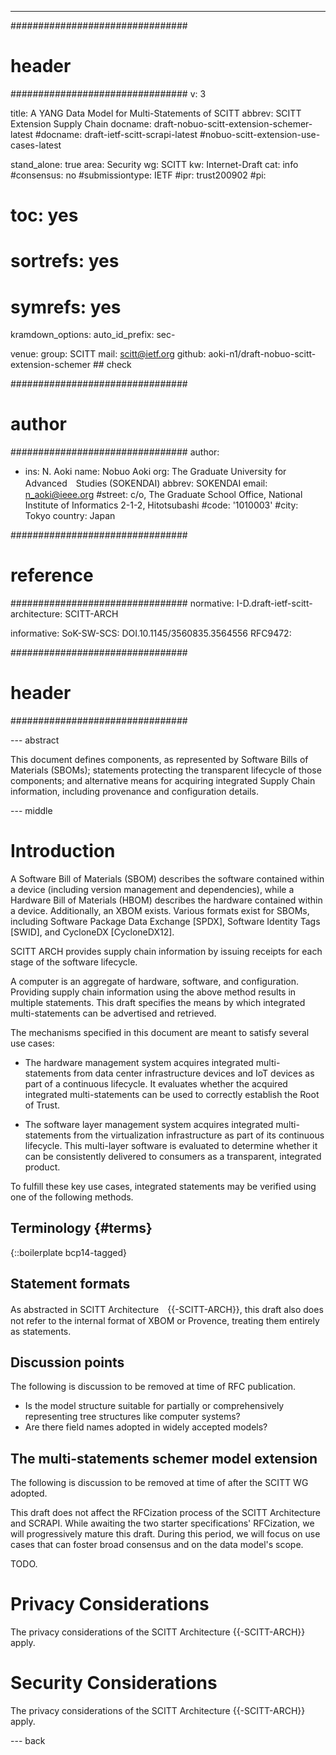 ---
################################
# header
################################
v: 3

title: A YANG Data Model for Multi-Statements of SCITT
abbrev: SCITT Extension Supply Chain
docname: draft-nobuo-scitt-extension-schemer-latest
#docname: draft-ietf-scitt-scrapi-latest
#nobuo-scitt-extension-use-cases-latest

stand_alone: true
area: Security
wg: SCITT
kw: Internet-Draft
cat: info
#consensus: no
#submissiontype: IETF
#ipr: trust200902
#pi:
#  toc: yes
#  sortrefs: yes
#  symrefs: yes

kramdown_options:
  auto_id_prefix: sec-

venue:
  group: SCITT
  mail: scitt@ietf.org
  github: aoki-n1/draft-nobuo-scitt-extension-schemer ## check

################################
# author
################################
author:
- ins: N. Aoki
  name: Nobuo Aoki
  org: The Graduate University for Advanced　Studies (SOKENDAI)
  abbrev: SOKENDAI
  email: n_aoki@ieee.org
  #street: c/o, The Graduate School Office, National Institute of Informatics 2-1-2, Hitotsubashi
  #code: '1010003'
  #city: Tokyo
  country: Japan

################################
# reference
################################
normative:
  I-D.draft-ietf-scitt-architecture: SCITT-ARCH


informative:
  SoK-SW-SCS: DOI.10.1145/3560835.3564556
  RFC9472:

################################
# header
################################

--- abstract

This document defines components, as represented by Software Bills of Materials (SBOMs); statements protecting the transparent lifecycle of those components; and alternative means for acquiring integrated Supply Chain information, including provenance and configuration details.

--- middle

# Introduction

A Software Bill of Materials (SBOM) describes the software contained within a device (including version management and dependencies), while a Hardware Bill of Materials (HBOM) describes the hardware contained within a device. Additionally, an XBOM exists.
Various formats exist for SBOMs, including Software Package Data Exchange [SPDX], Software Identity Tags [SWID], and CycloneDX [CycloneDX12].

SCITT ARCH provides supply chain information by issuing receipts for each stage of the software lifecycle.

A computer is an aggregate of hardware, software, and configuration.
Providing supply chain information using the above method results in multiple statements.
This draft specifies the means by which integrated multi-statements can be advertised and retrieved.

The mechanisms specified in this document are meant to satisfy several use cases:

 - The hardware management system acquires integrated multi-statements from data center infrastructure devices and IoT devices as part of a continuous lifecycle.
 It evaluates whether the acquired integrated multi-statements can be used to correctly establish the Root of Trust.

 - The software layer management system acquires integrated multi-statements from the virtualization infrastructure as part of its continuous lifecycle. This multi-layer software is evaluated to determine whether it can be consistently delivered to consumers as a transparent, integrated product.

To fulfill these key use cases, integrated statements may be verified using one of the following methods.


## Terminology {#terms}

{::boilerplate bcp14-tagged}

## Statement formats

As abstracted in SCITT Architecture　{{-SCITT-ARCH}}, this draft also does not refer to the internal format of XBOM or Provence, treating them entirely as statements.

## Discussion points
The following is discussion to be removed at time of RFC publication.

 - Is the model structure suitable for partially or comprehensively representing tree structures like computer systems?
 - Are there field names adopted in widely accepted models?


## The multi-statements schemer model extension

The following is discussion to be removed at time of after the SCITT WG adopted.

This draft does not affect the RFCization process of the SCITT Architecture and SCRAPI. While awaiting the two starter specifications' RFCization, we will progressively mature this draft. During this period, we will focus on use cases that can foster broad consensus and on the data model's scope.

TODO.

# Privacy Considerations

The privacy considerations of the SCITT Architecture {{-SCITT-ARCH}} apply.

# Security Considerations

The privacy considerations of the SCITT Architecture {{-SCITT-ARCH}} apply.

--- back
